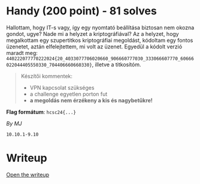 # Handy (200 point) - 81 solves
Hallottam, hogy IT-s vagy, így egy nyomtató beállítása biztosan nem okozna gondot, ugye? Nade mi a helyzet a kriptográfiával? Az a helyzet, hogy megalkottam egy szupertitkos kriptográfiai megoldást, kódoltam egy fontos üzenetet, aztán elfelejtettem, mi volt az üzenet. Egyedül a kódolt verzió maradt meg: `440222077770222024{20_4033077706020660_906660777030_333066607770_60666022044405550330_704406660660330}`, illetve a titkosítóm.

> Készítői kommentek:
> - VPN kapcsolat szükséges
> - a challenge egyetlen porton fut
> - **a megoldás nem érzékeny a kis és nagybetűkre!**

**Flag formátum**: `hcsc24{...}`

*By MJ*

`10.10.1-9.10`

# Writeup
[Open the writeup](WRITEUP.md)
